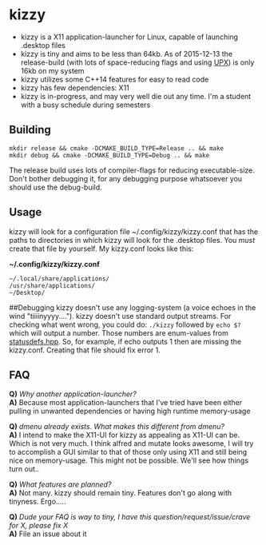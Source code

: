 # kizzy
* kizzy is a X11 application-launcher for Linux, capable of launching .desktop files
* kizzy is tiny and aims to be less than 64kb. As of 2015-12-13 the release-build (with lots of space-reducing flags and using <a href="https://en.wikipedia.org/wiki/UPX">UPX</a>) is only 16kb on my system
* kizzy utilizes some C++14 features for easy to read code
* kizzy has few dependencies: X11
* kizzy is in-progress, and may very well die out any time. I'm a student with a busy schedule during semesters

## Building
`mkdir release && cmake -DCMAKE_BUILD_TYPE=Release .. && make` <br> `mkdir debug && cmake -DCMAKE_BUILD_TYPE=Debug .. && make`

The release build uses lots of compiler-flags for reducing executable-size. Don't bother debugging it, for any debugging purpose whatsoever you should use the debug-build.

## Usage
kizzy will look for a configuration file ~/.config/kizzy/kizzy.conf that has the paths to directories in which kizzy will look for the .desktop files.
You _must_ create that file by yourself. My kizzy.conf looks like this:

<b>~/.config/kizzy/kizzy.conf</b>
```
~/.local/share/applications/
/usr/share/applications/
~/Desktop/
```

##Debugging
kizzy doesn't use any logging-system (a voice echoes in the wind "tiiiinyyyy...."). kizzy doesn't use standard output streams. For checking what went wrong, you could do: `./kizzy` followed by `echo $?` which will output a number. Those numbers are enum-values from <a href="https://github.com/Kuxe/kizzy/blob/master/include/statusdefs.hpp">statusdefs.hpp</a>. So, for example, if echo outputs 1 then are missing the kizzy.conf. Creating that file should fix error 1. 

## FAQ
<b>Q)</b><i> Why another application-launcher?</i><br>
<b>A)</b> Because most application-launchers that I've tried have been either pulling in unwanted dependencies or having high runtime memory-usage<p>

<b>Q)</b><i> dmenu already exists. What makes this different from dmenu?</i><br>
<b>A)</b> I intend to make the X11-UI for kizzy as appealing as X11-UI can be. Which is not very much. I think alfred and mutate looks awesome, I will try to accomplish a GUI similar to that of those only using X11 and still being nice on memory-usage. This might not be possible. We'll see how things turn out..<p>

<b>Q)</b><i> What features are planned?</i><br>
<b>A)</b> Not many. kizzy should remain tiny. Features don't go along with tinyness. Ergo.....<p>

<b>Q)</b><i> Dude your FAQ is way to tiny, I have this question/request/issue/crave for X, please fix X</i><br>
<b>A)</b> File an issue about it<p>
